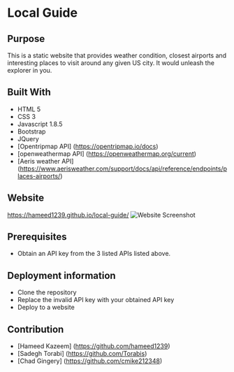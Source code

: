 # Local Guide
## Purpose
This is a static website that provides weather condition, closest airports and interesting places to visit around any given US city. It would unleash the explorer in you. 

## Built With
* HTML 5
* CSS 3
* Javascript 1.8.5
* Bootstrap
* JQuery
* [Opentripmap API] (https://opentripmap.io/docs)
* [openweathermap API] (https://openweathermap.org/current)
* [Aeris weather API] (https://www.aerisweather.com/support/docs/api/reference/endpoints/places-airports/)

## Website
https://hameed1239.github.io/local-guide/
![Website Screenshot](./assets/images/Capture.PNG)

## Prerequisites
* Obtain an API key from the 3 listed APIs listed above. 

## Deployment information
* Clone the repository
* Replace the invalid API key with your obtained API key
* Deploy to a website

## Contribution 
* [Hameed Kazeem] (https://github.com/hameed1239)
* [Sadegh Torabi] (https://github.com/Torabis)
* [Chad Gingery] (https://github.com/cmike212348)

